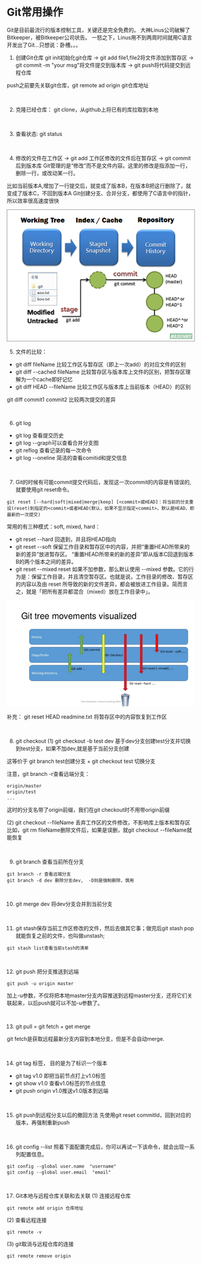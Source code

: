 ﻿# Git常用操作
Git是目前最流行的版本控制工具，关键还是完全免费的。 大神Linus公司破解了Bitkeeper，被Bitkeeper公司状告。
一怒之下，Linus用不到两周时间就用C语言开发出了Git...只想说：卧槽。。。

1. 创建Git仓库
git init初始化git仓库 -> git add file1,file2将文件添加到暂存区 -> git commit -m "your msg"将文件提交到版本库
-> git push将代码提交到远程仓库

push之前要先关联git仓库，git remote ad origin git仓库地址

<br>

2. 克隆已经仓库： git clone，从github上将已有的库拉取到本地

<br>

3. 查看状态: git status
   
<br>

4. 修改的文件在工作区 -> git add 工作区修改的文件后在暂存区 -> git commit后到版本库
Git管理的是“修改”而不是文件内容。这里的修改是指添加一行，删除一行，或改动某一行。

比如当前版本A,增加了一行提交后，就变成了版本B，在版本B把这行删除了，就变成了版本C，不回到版本A 
Git创建分支、合并分支，都使用了C语言中的指针，所以效率很高速度很快

<img src="./pics/git流程图.png" />

<br>

5. 文件的比较：
- git diff fileName  比较工作区与暂存区（即上一次add）的对应文件的区别
- git diff --cached fileName 比较暂存区与版本库上文件的区别，把暂存区理解为一个cache即好记忆
- git diff HEAD --fileName 比较工作区与版本库上当前版本（HEAD）的区别

git diff commit1 commit2  比较两次提交的差异

<br>

6. git log
- git log 查看提交历史
- git log --graph可以查看合并分支图
- git reflog 查看记录的每一次命令
- git log --oneline 简洁的查看comitid和提交信息

<br>

7. Git的时候有可能commit提交代码后，发现这一次commit的内容是有错误的, 就要使用git reset命令。
```
git reset [--hard|soft|mixed|merge|keep] [<commit>或HEAD]：将当前的分支重设(reset)到指定的<commit>或者HEAD(默认，如果不显示指定<commit>，默认是HEAD，即最新的一次提交)
```

常用的有三种模式：soft, mixed, hard：
- git reset --hard 回退到<commit>，并且将HEAD指向<commit>
- git reset --soft 保留工作目录和暂存区中的内容，并把“重置HEAD所带来的新的差异”放进暂存区。
“重置HEAD所带来的新的差异”即从版本C回退到版本B的两个版本之间的差异。
- git reset --mixed reset 如果不加参数，那么默认使用 --mixed 参数。它的行为是：保留工作目录，并且清空暂存区。也就是说，工作目录的修改、暂存区的内容以及由 reset 所导致的新的文件差异，都会被放进工作目录。简而言之，就是「把所有差异都混合（mixed）放在工作目录中」。

<img src="./pics/一张图解释git%20reset.png" />

补充：
git reset HEAD readmine.txt 将暂存区中的内容恢复到工作区

<br>

8. git checkout
(1) git checkout -b test dev 基于dev分支创建test分支并切换到test分支，如果不加dev,就是基于当前分支创建

这等价于 git branch test创建分支 + git checkout test 切换分支

注意，git branch -r查看远端分支：
```
origin/master
origin/test
...
```
这时的分支名带了origin前缀，我们在git checkout时不用带origin前缀

(2) git checkout --fileName 丢弃工作区的文件修改，不影响库上版本和暂存区
比如，git rm fileName删除文件后，如果是误删，就git checkout --fileName就能恢复

<br>

9. git branch 查看当前所在分支
```   
git branch -r 查看远端分支
git branch -d dev 删除分支dev,  -D则是强制删除，慎用
```

<br>

10.  git merge dev 将dev分支合并到当前分支

<br>

11.  git stash保存当前工作区修改的文件，然后去做其它事；做完后git stash pop就能恢复之前的文件，也叫做unstash;
```
git stash list查看当前stash的清单
```

<br>

12. git push 把分支推送到远端
```
git push -u origin master 
```
加上-u参数，不仅将把本地master分支内容推送到远程master分支，还将它们关联起来，以后push就可以不加-u参数了。

<br>

13.  git pull = git fetch + get merge

git fetch是获取远程最新分支内容到本地分支，但是不会自动merge. 

<br>

14. git tag 标签， 目的是为了标识一个版本
- git tag v1.0 即把当前节点打上v1.0标签
- git show v1.0 查看v1.0标签的节点信息
- git push origin v1.0推送v1.0版本到远端

<br>

15.  git push到远程分支以后的撤回方法
先使用git reset commitId，回到对应的版本，再强制重新push

<br>

16.  git config --list
照着下面配置完成后，你可以再试一下该命令，就会出现一系列配置信息。
```
git config --global user.name  "username"  
git config --global user.email  "email"
```

<br>

17.  Git本地与远程仓库关联和去关联
(1) 连接远程仓库
```
git remote add origin 仓库地址
```

(2) 查看远程连接
```
git remote -v
```

(3) git取消与远程仓库的连接
```
git remote remove origin
```